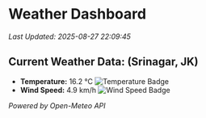 
# Weather Dashboard

_Last Updated: 2025-08-27 22:09:45_

## Current Weather Data: (Srinagar, JK)
- **Temperature:** 16.2 °C ![Temperature Badge](https://img.shields.io/badge/Temperature-Low%20Temp-blue)
- **Wind Speed:** 4.9 km/h ![Wind Speed Badge](https://img.shields.io/badge/Wind%20Speed-Light%20Wind-blue)

*Powered by Open-Meteo API*
